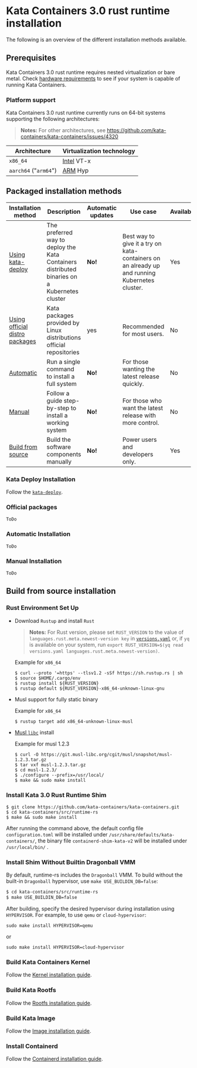# Kata Containers 3.0 rust runtime installation
The following is an overview of the different installation methods available. 

## Prerequisites

Kata Containers 3.0 rust runtime requires nested virtualization or bare metal. Check 
[hardware requirements](/src/runtime/README.md#hardware-requirements) to see if your system is capable of running Kata 
Containers.

### Platform support

Kata Containers 3.0 rust runtime currently runs on 64-bit systems supporting the following
architectures:

> **Notes:**
> For other architectures, see https://github.com/kata-containers/kata-containers/issues/4320

| Architecture | Virtualization technology |
|-|-|
| `x86_64`| [Intel](https://www.intel.com) VT-x |
| `aarch64` ("`arm64`")| [ARM](https://www.arm.com) Hyp |

## Packaged installation methods

| Installation method                                  | Description                                                                                  | Automatic updates | Use case                                                                                      | Availability
|------------------------------------------------------|----------------------------------------------------------------------------------------------|-------------------|-----------------------------------------------------------------------------------------------|----------- |
| [Using kata-deploy](#kata-deploy-installation)       | The preferred way to deploy the Kata Containers distributed binaries on a Kubernetes cluster | **No!**           | Best way to give it a try on kata-containers on an already up and running Kubernetes cluster. | Yes |
| [Using official distro packages](#official-packages) | Kata packages provided by Linux distributions official repositories                          | yes               | Recommended for most users. | No |                                                                   
| [Automatic](#automatic-installation)                 | Run a single command to install a full system                                                | **No!**           | For those wanting the latest release quickly.                                                 | No |
| [Manual](#manual-installation)                       | Follow a guide step-by-step to install a working system                                      | **No!**           | For those who want the latest release with more control.                                      | No |
| [Build from source](#build-from-source-installation) | Build the software components manually                                                       | **No!**           | Power users and developers only.  | Yes |              

### Kata Deploy Installation

Follow the [`kata-deploy`](../../tools/packaging/kata-deploy/helm-chart/README.md).
### Official packages
`ToDo`
### Automatic Installation
`ToDo`
### Manual Installation
`ToDo`

## Build from source installation

### Rust Environment Set Up

* Download `Rustup` and install  `Rust`
    > **Notes:**
    > For Rust version, please set `RUST_VERSION` to the value of `languages.rust.meta.newest-version key` in [`versions.yaml`](../../versions.yaml) or, if `yq` is available on your system, run `export RUST_VERSION=$(yq read versions.yaml languages.rust.meta.newest-version)`.

    Example for `x86_64`
    ```
    $ curl --proto '=https' --tlsv1.2 -sSf https://sh.rustup.rs | sh
    $ source $HOME/.cargo/env
    $ rustup install ${RUST_VERSION}
    $ rustup default ${RUST_VERSION}-x86_64-unknown-linux-gnu
    ```

* Musl support for fully static binary
    
    Example for `x86_64`
    ```
    $ rustup target add x86_64-unknown-linux-musl
    ```
* [Musl `libc`](http://musl.libc.org/) install

    Example for musl 1.2.3
    ```
    $ curl -O https://git.musl-libc.org/cgit/musl/snapshot/musl-1.2.3.tar.gz
    $ tar vxf musl-1.2.3.tar.gz
    $ cd musl-1.2.3/
    $ ./configure --prefix=/usr/local/
    $ make && sudo make install
    ```


### Install Kata 3.0 Rust Runtime Shim

```
$ git clone https://github.com/kata-containers/kata-containers.git
$ cd kata-containers/src/runtime-rs
$ make && sudo make install
```
After running the command above, the default config file `configuration.toml` will be installed under `/usr/share/defaults/kata-containers/`,  the binary file `containerd-shim-kata-v2` will be installed under `/usr/local/bin/` .

### Install Shim Without Builtin Dragonball VMM

By default, runtime-rs includes the `Dragonball` VMM. To build without the built-in `Dragonball` hypervisor, use `make USE_BUILDIN_DB=false`:
```bash
$ cd kata-containers/src/runtime-rs
$ make USE_BUILDIN_DB=false
```
After building, specify the desired hypervisor during installation using `HYPERVISOR`. For example, to use `qemu` or `cloud-hypervisor`:

```
sudo make install HYPERVISOR=qemu
```
or
```
sudo make install HYPERVISOR=cloud-hypervisor
```

### Build Kata Containers Kernel
Follow the [Kernel installation guide](/tools/packaging/kernel/README.md).

### Build Kata Rootfs
Follow the [Rootfs installation guide](../../tools/osbuilder/rootfs-builder/README.md).

### Build Kata Image
Follow the [Image installation guide](../../tools/osbuilder/image-builder/README.md).

### Install Containerd

Follow the [Containerd installation guide](container-manager/containerd/containerd-install.md).



